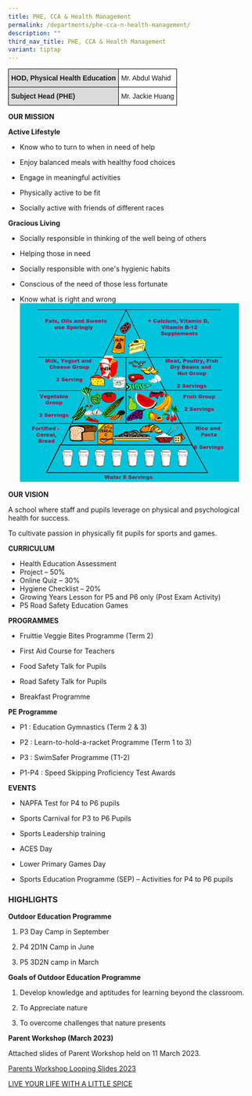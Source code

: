 ```yaml
---
title: PHE, CCA & Health Management
permalink: /departments/phe-cca-n-health-management/
description: ""
third_nav_title: PHE, CCA & Health Management
variant: tiptap
---
```

<style type="text/css">
.tg  {border-collapse:collapse;border-spacing:0;}
.tg td{border-color:black;border-style:solid;border-width:1px;font-family:Arial, sans-serif;font-size:14px;
  overflow:hidden;padding:10px 5px;word-break:normal;}
.tg th{border-color:black;border-style:solid;border-width:1px;font-family:Arial, sans-serif;font-size:14px;
  font-weight:normal;overflow:hidden;padding:10px 5px;word-break:normal;}
.tg .tg-cly1{text-align:left;vertical-align:middle}
.tg .tg-5y7r{background-color:#DBDBDB;font-weight:bold;text-align:left;vertical-align:top}
</style>
<table class="tg">
<thead>
  <tr>
    <th class="tg-5y7r">HOD, Physical Health Education</th>
    <th class="tg-cly1">Mr. Abdul Wahid<br></th>
  </tr>
</thead>
<tbody>
  <tr>
    <td class="tg-5y7r">Subject Head (PHE)<br></td>
    <td class="tg-cly1">Mr. Jackie Huang<br></td>
  </tr>
</tbody>
</table>

**OUR MISSION**

  

**Active Lifestyle**

*   Know who to turn to when in need of help  
    
*   Enjoy balanced meals with healthy food choices  
    
*   Engage in meaningful activities  
    
*   Physically active to be fit  
    
*   Socially active with friends of different races  
    

  

**Gracious Living**

  

*   Socially responsible in thinking of the well being of others  
    
*   Helping those in need  
    
*   Socially responsible with one's hygienic habits  
    
*   Conscious of the need of those less fortunate  
    
*   Know what is right and wrong
![](/images/Until%202022_Pictures/Healthy%20Lifestyle%20Guideline%20Pyramid.jpg)
	 
**OUR VISION**

A school where staff and pupils leverage on physical and psychological health for success.

To cultivate passion in physically fit pupils for sports and games.


**CURRICULUM**

*   Health Education Assessment  
*   Project – 50%    
*   Online Quiz – 30%    
*   Hygiene Checklist – 20%  
*   Growing Years Lesson for P5 and P6 only (Post Exam Activity)  
*   P5 Road Safety Education Games

**PROGRAMMES**

  

*   Fruittie Veggie Bites Programme (Term 2)  
    
*   First Aid Course for Teachers  
    
*   Food Safety Talk for Pupils  
    
*   Road Safety Talk for Pupils  
    
*   Breakfast Programme  
    

  

**PE Programme**

*   P1 : Education Gymnastics (Term 2 &amp; 3)  
    
*   P2 : Learn-to-hold-a-racket Programme (Term 1 to 3)  
    
*   P3 : SwimSafer Programme (T1-2)  
    
*   P1-P4 : Speed Skipping Proficiency Test Awards  
    

  

  

**EVENTS**

  

*   NAPFA Test for P4 to P6 pupils  
    
*   Sports Carnival for P3 to P6 Pupils  
    
*   Sports Leadership training  
    
*   ACES Day  
    
*   Lower Primary Games Day  
    
*   Sports Education Programme (SEP) – Activities for P4 to P6 pupils  
    

  

  

### HIGHLIGHTS

  

**Outdoor Education Programme**

  

1.  P3 Day Camp in September  
    
2.  P4 2D1N Camp in June  
    
3.  P5 3D2N camp in March  
    

  

**Goals of Outdoor Education Programme**

1.  Develop knowledge and aptitudes for learning beyond the classroom.  
    
2.  To Appreciate nature  
    
3.  To overcome challenges that nature presents

**Parent Workshop (March 2023)**

Attached slides of Parent Workshop held on 11 March 2023.

[Parents Workshop Looping Slides 2023](/files/Parents%20Workshop%20Looping%20Slides%202023(School%20Website).pdf)

[LIVE YOUR LIFE WITH A LITTLE SPICE](/files/LIVE%20YOUR%20LIFE%20WITH%20A%20LITTLE%20SPICE.pdf)